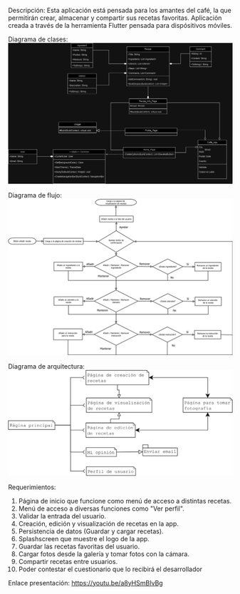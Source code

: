 Descripción:
Esta aplicación está pensada para los amantes del café, la que permitirán
crear, almacenar y compartir sus recetas favoritas. Aplicación creada
a través de la herramienta Flutter pensada para dispósitivos móviles.

Diagrama de clases:
![Alt text](Diagrama_Coffee_App.jpg)

Diagrama de flujo:
![Alt text](Diagrama_de_flujo_receta.svg)

Diagrama de arquitectura: 
![Alt text](Diagrama_Informacion_Arquitectura.svg)

Requerimientos:
1. Página de inicio que funcione como menú de acceso a distintas recetas.
2. Menú de acceso a diversas funciones como "Ver perfil".
3. Validar la entrada del usuario.
4. Creación, edición y visualización de recetas en la app.
5. Persistencia de datos (Guardar y cargar recetas).
6. Splashscreen que muestre el logo de la app.
7. Guardar las recetas favoritas del usuario.
8. Cargar fotos desde la galería y tomar fotos con la cámara.
9. Compartir recetas entre usuarios.
10. Poder contestar el cuestionario que lo recibirá el desarrollador

Enlace presentación: https://youtu.be/a8yHSmBIvBg
